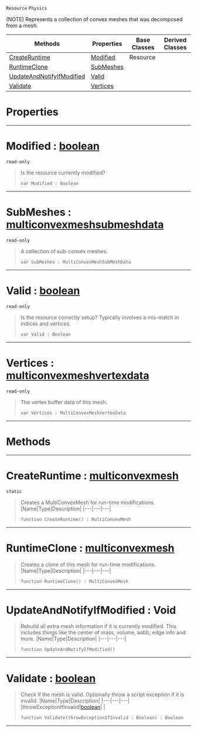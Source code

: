  `Resource` `Physics`



(NOTE) Represents a collection of convex meshes that was decomposed from a mesh.

|Methods|Properties|Base Classes|Derived Classes|
|---|---|---|---|
|[ CreateRuntime](https://github.com/zeroengineteam/ZeroDocs/code_reference/class_reference/multiconvexmesh.markdown#createruntime-zero-engin)|[ Modified](https://github.com/zeroengineteam/ZeroDocs/code_reference/class_reference/multiconvexmesh.markdown#modified-zero-engine-doc)|Resource| |
|[ RuntimeClone](https://github.com/zeroengineteam/ZeroDocs/code_reference/class_reference/multiconvexmesh.markdown#runtimeclone-zero-engine)|[ SubMeshes](https://github.com/zeroengineteam/ZeroDocs/code_reference/class_reference/multiconvexmesh.markdown#submeshes-zero-engine-do)| | |
|[ UpdateAndNotifyIfModified](https://github.com/zeroengineteam/ZeroDocs/code_reference/class_reference/multiconvexmesh.markdown#updateandnotifyifmodifie)|[ Valid](https://github.com/zeroengineteam/ZeroDocs/code_reference/class_reference/multiconvexmesh.markdown#valid-zero-engine-docume)| | |
|[ Validate](https://github.com/zeroengineteam/ZeroDocs/code_reference/class_reference/multiconvexmesh.markdown#validate-zero-engine-doc)|[ Vertices](https://github.com/zeroengineteam/ZeroDocs/code_reference/class_reference/multiconvexmesh.markdown#vertices-zero-engine-doc)| | |


 #  Properties


---  
 #  Modified : [boolean](https://github.com/zeroengineteam/ZeroDocs/code_reference/zilch_base_types/boolean.markdown)

 `read-only`

> Is the resource currently modified?
> ``` lang=cpp, name=Zilch
> var Modified : Boolean


---  
 #  SubMeshes : [multiconvexmeshsubmeshdata](https://github.com/zeroengineteam/ZeroDocs/code_reference/class_reference/multiconvexmeshsubmeshdata.markdown)

 `read-only`

> A collection of sub-convex meshes.
> ``` lang=cpp, name=Zilch
> var SubMeshes : MultiConvexMeshSubMeshData


---  
 #  Valid : [boolean](https://github.com/zeroengineteam/ZeroDocs/code_reference/zilch_base_types/boolean.markdown)

 `read-only`

> Is the resource correctly setup? Typically involves a mis-match in indices and vertices.
> ``` lang=cpp, name=Zilch
> var Valid : Boolean


---  
 #  Vertices : [multiconvexmeshvertexdata](https://github.com/zeroengineteam/ZeroDocs/code_reference/class_reference/multiconvexmeshvertexdata.markdown)

 `read-only`

> The vertex buffer data of this mesh.
> ``` lang=cpp, name=Zilch
> var Vertices : MultiConvexMeshVertexData


---  
 #  Methods


---  
 #  CreateRuntime : [multiconvexmesh](https://github.com/zeroengineteam/ZeroDocs/code_reference/class_reference/multiconvexmesh.markdown)

 `static`

> Creates a MultiConvexMesh for run-time modifications.
> |Name|Type|Description|
> |---|---|---|
> ``` lang=cpp, name=Zilch
> function CreateRuntime() : MultiConvexMesh
> ``` 


---  
 #  RuntimeClone : [multiconvexmesh](https://github.com/zeroengineteam/ZeroDocs/code_reference/class_reference/multiconvexmesh.markdown)

> Creates a clone of this mesh for run-time modifications.
> |Name|Type|Description|
> |---|---|---|
> ``` lang=cpp, name=Zilch
> function RuntimeClone() : MultiConvexMesh
> ``` 


---  
 #  UpdateAndNotifyIfModified : Void

> Rebuild all extra mesh information if it is currently modified. This includes things like the center of mass, volume, aabb, edge info and more.
> |Name|Type|Description|
> |---|---|---|
> ``` lang=cpp, name=Zilch
> function UpdateAndNotifyIfModified()
> ``` 


---  
 #  Validate : [boolean](https://github.com/zeroengineteam/ZeroDocs/code_reference/zilch_base_types/boolean.markdown)

> Check if the mesh is valid. Optionally throw a script exception if it is invalid.
> |Name|Type|Description|
> |---|---|---|
> |throwExceptionIfInvalid|[boolean](https://github.com/zeroengineteam/ZeroDocs/code_reference/zilch_base_types/boolean.markdown)| |
> ``` lang=cpp, name=Zilch
> function Validate(throwExceptionIfInvalid : Boolean) : Boolean
> ``` 


---  
 

 